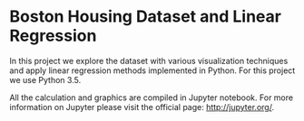 # Boston Housing Dataset and Linear Regression

In this project we explore the dataset with various visualization techniques and apply linear regression methods implemented in Python. For this project we use Python 3.5.

All the calculation and graphics are compiled in Jupyter notebook. For more information on Jupyter please visit the official page: http://jupyter.org/.
